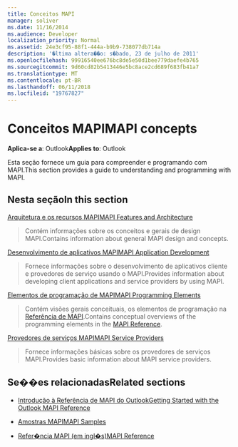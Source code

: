 ```yaml
---
title: Conceitos MAPI
manager: soliver
ms.date: 11/16/2014
ms.audience: Developer
localization_priority: Normal
ms.assetid: 24e3cf95-88f1-444a-b9b9-738077db714a
description: '�ltima altera��o: s�bado, 23 de julho de 2011'
ms.openlocfilehash: 99916540ee676bc8de5e50d1bee779daefe4b765
ms.sourcegitcommit: 9d60cd82b5413446e5bc8ace2cd689f683fb41a7
ms.translationtype: MT
ms.contentlocale: pt-BR
ms.lasthandoff: 06/11/2018
ms.locfileid: "19767827"
---
```

# <a name="mapi-concepts"></a><span data-ttu-id="fb900-103">Conceitos MAPI</span><span class="sxs-lookup"><span data-stu-id="fb900-103">MAPI concepts</span></span>

<span data-ttu-id="fb900-104">**Aplica-se a**: Outlook</span><span class="sxs-lookup"><span data-stu-id="fb900-104">**Applies to**: Outlook</span></span> 
  
<span data-ttu-id="fb900-105">Esta seção fornece um guia para compreender e programando com MAPI.</span><span class="sxs-lookup"><span data-stu-id="fb900-105">This section provides a guide to understanding and programming with MAPI.</span></span>
  
## <a name="in-this-section"></a><span data-ttu-id="fb900-106">Nesta seção</span><span class="sxs-lookup"><span data-stu-id="fb900-106">In this section</span></span>

[<span data-ttu-id="fb900-107">Arquitetura e os recursos MAPI</span><span class="sxs-lookup"><span data-stu-id="fb900-107">MAPI Features and Architecture</span></span>](mapi-features-and-architecture.md)
  
> <span data-ttu-id="fb900-108">Contém informações sobre os conceitos e gerais de design MAPI.</span><span class="sxs-lookup"><span data-stu-id="fb900-108">Contains information about general MAPI design and concepts.</span></span>
    
[<span data-ttu-id="fb900-109">Desenvolvimento de aplicativos MAPI</span><span class="sxs-lookup"><span data-stu-id="fb900-109">MAPI Application Development</span></span>](mapi-application-development.md)
  
> <span data-ttu-id="fb900-110">Fornece informações sobre o desenvolvimento de aplicativos cliente e provedores de serviço usando o MAPI.</span><span class="sxs-lookup"><span data-stu-id="fb900-110">Provides information about developing client applications and service providers by using MAPI.</span></span>
    
[<span data-ttu-id="fb900-111">Elementos de programação de MAPI</span><span class="sxs-lookup"><span data-stu-id="fb900-111">MAPI Programming Elements</span></span>](mapi-programming-elements.md)
  
> <span data-ttu-id="fb900-112">Contém visões gerais conceituais, os elementos de programação na [Referência de MAPI](mapi-reference.md).</span><span class="sxs-lookup"><span data-stu-id="fb900-112">Contains conceptual overviews of the programming elements in the [MAPI Reference](mapi-reference.md).</span></span>
    
[<span data-ttu-id="fb900-113">Provedores de serviços MAPI</span><span class="sxs-lookup"><span data-stu-id="fb900-113">MAPI Service Providers</span></span>](mapi-service-providers.md)
  
> <span data-ttu-id="fb900-114">Fornece informações básicas sobre os provedores de serviços MAPI.</span><span class="sxs-lookup"><span data-stu-id="fb900-114">Provides basic information about MAPI service providers.</span></span>
    
## <a name="related-sections"></a><span data-ttu-id="fb900-115">Se��es relacionadas</span><span class="sxs-lookup"><span data-stu-id="fb900-115">Related sections</span></span>

- [<span data-ttu-id="fb900-116">Introdução à Referência de MAPI do Outlook</span><span class="sxs-lookup"><span data-stu-id="fb900-116">Getting Started with the Outlook MAPI Reference</span></span>](getting-started-with-the-outlook-mapi-reference.md)
  
- [<span data-ttu-id="fb900-117">Amostras MAPI</span><span class="sxs-lookup"><span data-stu-id="fb900-117">MAPI Samples</span></span>](mapi-samples.md)
  
- [<span data-ttu-id="fb900-118">Refer�ncia MAPI (em ingl�s)</span><span class="sxs-lookup"><span data-stu-id="fb900-118">MAPI Reference</span></span>](mapi-reference.md)
  

